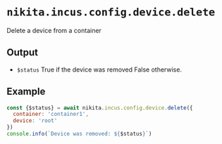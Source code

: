 
# `nikita.incus.config.device.delete`

Delete a device from a container

## Output

* `$status`
  True if the device was removed False otherwise.

## Example

```js
const {$status} = await nikita.incus.config.device.delete({
  container: 'container1',
  device: 'root'
})
console.info(`Device was removed: ${$status}`)
```
